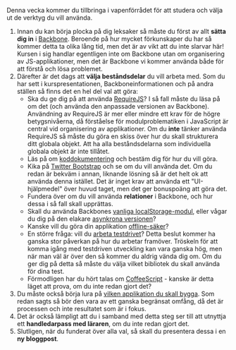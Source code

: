 Denna vecka kommer du tillbringa i vapenförrådet för att studera och välja ut de verktyg du vill använda. 

1.  Innan du kan börja plocka på dig leksaker så måste du först av allt **sätta dig in** i [Backbone][1]. Beroende på hur mycket förkunskaper du har så kommer detta ta olika lång tid, men det är av vikt att du inte slarvar här! Kursen i sig handlar egentligen inte om Backbone utan om organisering av JS-applikationer, men det är Backbone vi kommer använda både för att förstå och lösa problemet.
2.  Därefter är det dags att **välja beståndsdelar** du vill arbeta med. Som du har sett i kurspresentationen, Backboneinformationen och på andra ställen så finns det en hel del val att göra: 
    *   Ska du ge dig på att använda [RequireJS][2]? I så fall måste du läsa på om det (och använda den anpassade versionen av Backbone). Användning av RequireJS är mer eller mindre ett krav för de högre betygsnivåerna, då förståelse för modulproblematiken i JavaScript är central vid organisering av applikationer. Om du **inte** tänker använda RequireJS så måste du göra en skiss över hur du skall strukturera ditt globala objekt. Att ha alla beståndsdelarna som individuella globala objekt är inte tillåtet.
    *   Läs på om [koddokumentering][3] och bestäm dig för hur du vill göra.
    *   Kika på [Twitter Bootstrap][4] och se om du vill använda det. Om du redan är bekväm i annan, liknande lösning så är det helt ok att använda denna istället. Det är inget krav att använda ett "UI-hjälpmedel" över huvud taget, men det ger bonuspoäng att göra det.
    *   Fundera över om du vill använda **relationer** i Backbone, och hur dessa i så fall skall upprättas.
    *   Skall du använda Backbones [vanliga localStorage-modul][10], eller vågar du dig på den elakare [asynkrona versionen][9]?
    *   Kanske vill du göra din applikation [offline-säker][5]?
    *   En större fråga: vill du [arbeta testdrivet][6]? Detta beslut kommer ha ganska stor påverkan på hur du arbetar framöver. Tröskeln för att komma igång med testdriven utveckling kan vara ganska hög, men när man väl är över den så kommer du aldrig vända dig om. Om du ger dig på detta så måste du välja vilket bibliotek du skall använda för dina test.
    *   Förmodligen har du hört talas om [CoffeeScript][7] - kanske är detta läget att prova, om du inte redan gjort det?
3.  Du måste också börja lura på [vilken applikation du skall bygga][8]. Som redan sagts så bör den vara av ett ganska begränsat omfång, då det är processen och inte resultatet som är i fokus.
4.  Det är också lämpligt att du i samband med detta steg ser till att utnyttja ett **handledarpass med läraren**, om du inte redan gjort det.
5.  Slutligen, när du funderat över alla val, så skall du presentera dessa i en **ny bloggpost**.

 [1]: https://coursepress.lnu.se/kurs/ria-utveckling-med-javascript/backbone/
 [2]: https://coursepress.lnu.se/kurs/ria-utveckling-med-javascript/require/
 [3]: https://coursepress.lnu.se/kurs/ria-utveckling-med-javascript/dokumentation/
 [4]: https://coursepress.lnu.se/kurs/ria-utveckling-med-javascript/twitter-bootstrap/
 [5]: https://coursepress.lnu.se/kurs/ria-utveckling-med-javascript/offline-applikationer/
 [6]: https://coursepress.lnu.se/kurs/ria-utveckling-med-javascript/test-driven-utveckling/
 [7]: https://coursepress.lnu.se/kurs/ria-utveckling-med-javascript/coffeescript/
 [8]: https://coursepress.lnu.se/kurs/ria-utveckling-med-javascript/applikationsideer/  
 [9]: https://gist.github.com/4450947
 [10]: https://github.com/jeromegn/Backbone.localStorage/blob/master/backbone.localStorage.js